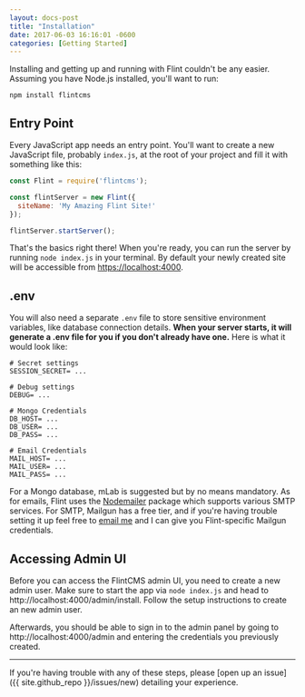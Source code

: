 ```yaml
---
layout: docs-post
title: "Installation"
date: 2017-06-03 16:16:01 -0600
categories: [Getting Started]
---
```

Installing and getting up and running with Flint couldn't be any easier. Assuming you have Node.js installed, you'll want to run:

```
npm install flintcms
```

## Entry Point

Every JavaScript app needs an entry point. You'll want to create a new JavaScript file, probably `index.js`, at the root of your project and fill it with something like this:

```js
const Flint = require('flintcms');

const flintServer = new Flint({
  siteName: 'My Amazing Flint Site!'
});

flintServer.startServer();
```

That's the basics right there! When you're ready, you can run the server by running `node index.js` in your terminal. By default your newly created site will be accessible from [https://localhost:4000](http://localhost:4000).

## .env

You will also need a separate `.env` file to store sensitive environment variables, like database connection details. **When your server starts, it will generate a .env file for you if you don't already have one.** Here is what it would look like:

```
# Secret settings
SESSION_SECRET= ...

# Debug settings
DEBUG= ...

# Mongo Credentials
DB_HOST= ...
DB_USER= ...
DB_PASS= ...

# Email Credentials
MAIL_HOST= ...
MAIL_USER= ...
MAIL_PASS= ...
```

For a Mongo database, mLab is suggested but by no means mandatory. As for emails, Flint uses the [Nodemailer](https://nodemailer.com/about/) package which supports various SMTP services. For SMTP, Mailgun has a free tier, and if you're having trouble setting it up feel free to [email me](mailto:hello@jasonet.co) and I can give you Flint-specific Mailgun credentials.

## Accessing Admin UI

Before you can access the FlintCMS admin UI, you need to create a new admin user. Make sure to start the app via `node index.js` and head to http://localhost:4000/admin/install. Follow the setup instructions to create an new admin user.

Afterwards, you should be able to sign in to the admin panel by going to http://localhost:4000/admin and entering the credentials you previously created.

---

If you're having trouble with any of these steps, please [open up an issue]({{ site.github_repo }}/issues/new) detailing your experience.
